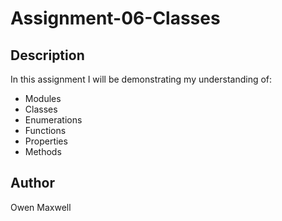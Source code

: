 # Assignment-06-Classes

## Description
In this assignment I will be demonstrating my understanding of:
- Modules
- Classes
- Enumerations
- Functions
- Properties
- Methods
## Author
Owen Maxwell